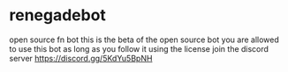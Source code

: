# renegadebot
open source fn bot
this is the beta of the open source bot you are allowed to use this bot
as long as you follow it using the license
join the discord server https://discord.gg/5KdYu5BpNH

